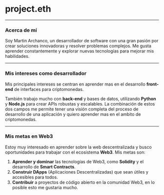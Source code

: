 # project.eth

---

### Acerca de mí
Soy Martin Archanco, un desarrollador de software con una gran pasión por crear soluciones innovadoras y resolver problemas complejos. Me gusta aprender constantemente y explorar nuevas tecnologías para mejorar mis habilidades.

---

### Mis intereses como desarrollador
Mis principales intereses se centran en aprender mas en el desarrollo **front-end** de interfaces para criptomonedas. 

También trabajo mucho con **back-end** y bases de datos, utilizando **Python** y **Node.js** para crear APIs robustas y escalables. La combinación de estos dos campos me permite tener una visión completa del proceso de desarrollo de una aplicación y quiero aprender mas en el ambito de criptomonedas.

---

### Mis metas en Web3
Estoy muy interesado en aprender sobre la web descentralizada y busco oportunidades para trabajar con el ecosistema **Web3**. Mis metas son:

1.  **Aprender y dominar** las tecnologías de Web3, como **Solidity** y el desarrollo de **Smart Contracts**.
2.  **Construir DApps** (Aplicaciones Descentralizadas) que sean útiles y accesibles para todos.
3.  **Contribuir** a proyectos de código abierto en la comunidad Web3, en lo posible esto me gustaria mucho.

